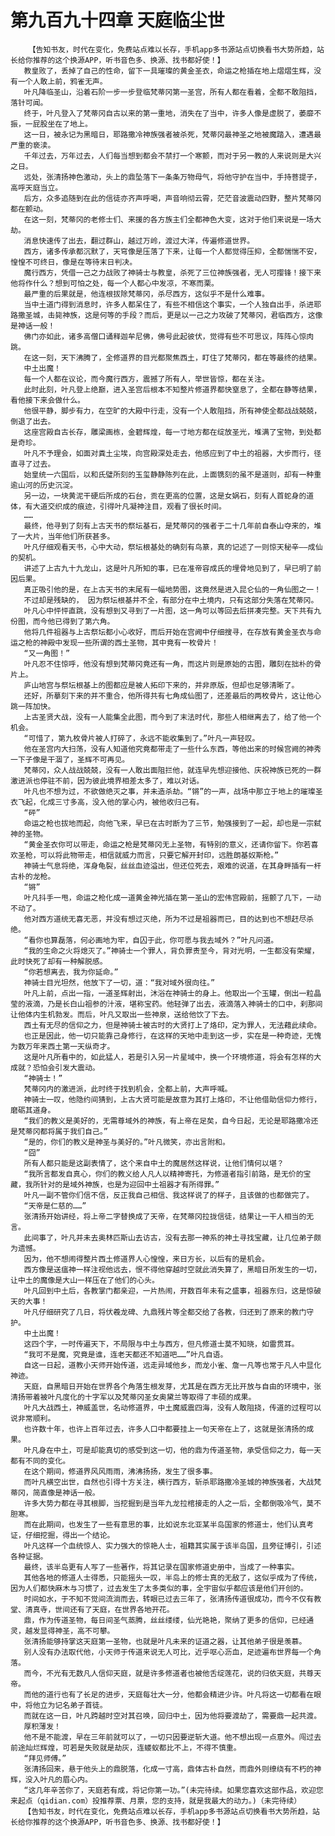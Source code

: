 # 第九百九十四章 天庭临尘世
        【告知书友，时代在变化，免费站点难以长存，手机app多书源站点切换看书大势所趋，站长给你推荐的这个换源APP，听书音色多、换源、找书都好使！】
       教皇败了，丢掉了自己的性命，留下一具璀璨的黄金圣衣，命运之枪插在地上熠熠生辉，没有一个人敢上前，鸦雀无声。
       叶凡降临圣山，沿着石阶一步一步登临梵蒂冈第一圣宫，所有人都在看着，全都不敢阻挡，落针可闻。
       终于，叶凡登入了梵蒂冈自古以来的第一重地，消失在了当中，许多人像是虚脱了，萎靡不振，一屁股坐在了地上。
       这一日，被永记为黑暗日，耶路撒冷神族强者被杀死，梵蒂冈最神圣之地被魔踏入，遭遇最严重的亵渎。
       千年过去，万年过去，人们每当想到都会不禁打一个寒颤，而对于另一教的人来说则是大兴之日。
       远处，张清扬神色激动，头上的鼎坠落下一条条万物母气，将他守护在当中，手持菩提子，高呼天庭当立。
       后方，众多追随到在此的信徒亦齐声呼喝，声音响彻云霄，茫茫音波震动四野，整片梵蒂冈都在颤动。
       在这一刻，梵蒂冈的老修士们、来援的各方族主们全都神色大变，这对于他们来说是一场大劫。
       消息快速传了出去，翻过群山，越过万岭，渡过大洋，传遍修道世界。
       西方，诸多传承都沉默了，天穹像是压落了下来，让每一个人都觉得压抑，全都惴惴不安，惶惶不可终日，像是在等待末日判决。
       魔行西方，凭借一己之力战败了神骑士与教皇，杀死了三位神族强者，无人可撄锋！接下来他将作什么？想到可怕之处，每一个人都心中发凉，不寒而栗。
       最严重的后果就是，他连根拔除梵蒂冈，杀尽西方，这似乎不是什么难事。
       当中土道门得到消息时，许多人都呆住了，有些不相信这个事实，一个人独自出手，杀进耶路撒圣城，击毙神族，这是何等的手段？而后，更是以一己之力攻破了梵蒂冈，君临西方，这像是神话一般！
       佛门亦如此，诸多高僧口诵释迦牟尼佛，佛号此起彼伏，觉得有些不可思议，阵阵心惊肉跳。
       在这一刻，天下沸腾了，全修道界的目光都聚焦西土，盯住了梵蒂冈，都在等最终的结果。
       中土出魔！
       每一个人都在议论，而今魔行西方，震撼了所有人，举世皆惊，都在关注。
       此时此刻，叶凡登上绝巅，进入圣宫后根本不知整片修道界都快窒息了，全都在静等结果，看他接下来会做什么。
       他很平静，脚步有力，在空旷的大殿中行走，没有一个人敢阻挡，所有神使全都战战兢兢，倒退了出去。
       这座宫殿自古长存，雕梁画栋，金碧辉煌，每一寸地方都在绽放圣光，堆满了宝物，到处都是奇珍。
       叶凡不予理会，如面对粪土尘埃，向宫殿深处走去，他感应到了中土的祖器，大步而行，径直寻了过去。
       始皇统一六国后，以和氏璧所刻的玉玺静静陈列在此，上面镌刻的虽不是道则，却有一种重逾山河的历史沉淀。
       另一边，一块黄泥干硬后所成的石台，贡在更高的位置，这是女娲石，刻有人首蛇身的道体，有大道交织成的痕迹，引得叶凡凝神注目，观看了很长时间。
       ……
       最终，他寻到了刻有上古天书的祭坛基石，是梵蒂冈的强者于二十几年前自泰山夺来的，堆了一大片，当年他们所获甚多。
       叶凡仔细观看天书，心中大动，祭坛根基处的确刻有鸟篆，真的记述了一则惊天秘辛——成仙的契机。
       讲述了上古九十九龙山，这是叶凡所知的事，已在准帝容成氏的埋骨地见到了，早已明了前因后果。
       真正吸引他的是，在上古天书的末尾有一幅地势图，这竟然是进入昆仑仙的一角仙图之一！
       不过却是残缺的， 因为祭坛根基并不全，有部分在中土境内，只有这部分失落在梵蒂冈。
       叶凡心中怦怦直跳，没有想到又寻到了一片图，这一角可以等回去后拼凑完整。天下共有九份图，而今他已得到了第六角。
       他将几件祖器与上古祭坛都小心收好，而后开始在宫阙中仔细搜寻，在存放有黄金圣衣与命运之枪的神殿中发现一些所谓的西土圣物，其中竟有一枚骨片！
       “又一角图！”
       叶凡忍不住惊呼，他没有想到梵蒂冈竟还有一角，而这片则是原始的古图，雕刻在拙朴的骨片上。
       庐山地宫与祭坛根基上的图都应是被人拓印下来的，并非原版，但却也足够清晰了。
       还好，所摹刻下来的并不重合，他所得共有七角成仙图了，还差最后的两枚骨片，这让他心跳一阵加快。
       上古圣贤大战，没有一人能集全此图，而今到了末法时代，那些人相继离去了，给了他一个机会。
       “可惜了，第九枚骨片被人打碎了，永远不能收集到了。”叶凡一声轻叹。
       他在圣宫内大扫荡，没有人知道他究竟都带走了一些什么东西，等他出来的时候宫阙的神秀一下子像是干涸了，圣辉不可再见。
       梵蒂冈，众人战战兢兢，没有一人敢出面阻拦他，就连早先想迎接他、庆祝神族已死的一群激进派也停驻不前，因为彼此境界相差太多了，难以对话。
       叶凡也不想为过，不欲做绝灭之事，并未造杀劫。“锵”的一声，战场中那立于地上的璀璨圣衣飞起，化成三寸多高，没入他的掌心内，被他收归己有。
       “砰”
       命运之枪也拔地而起，向他飞来，早已在古时断为了三节，勉强接到了一起，却也是一宗弑神的圣物。
       “黄金圣衣你可以带走，命运之枪是梵蒂冈无上圣物，有特别的意义，还请你留下。你若喜欢圣枪，可以将此物带走，相信就威力而言，只要它解开封印，远胜朗基奴斯枪。”
       神骑士气息将绝，浑身龟裂，丝丝血迹溢出，但还位死去，艰难的说道，在其身畔插有一杆古朴的龙枪。
       “锵”
       叶凡抖手一甩，命运之枪化成一道黄金神光插在第一圣山的宏伟宫殿前，摇颤了几下，一动不动了。
       他对西方道统无喜无恶，并没有想过灭绝，所为不过是祖器而已，目的达到也不想赶尽杀绝。
       “看你也算磊落，何必画地为牢，自囚于此，你可愿与我去域外？”叶凡问道。
       “我的生命之火将熄灭了。”神骑士一个罪人，背负罪责至今，背对光明，一生都没有荣耀，此时快死了却有一种解脱感。
       “你若想离去，我为你延命。”
       神骑士目光坦然，他放下了一切，道：“我对域外很向往。”
       叶凡上前，点出一指，一道圣辉射出，沐浴在神骑士的身上。他取出一个玉罐，倒出一粒晶莹的液滴，乃是长白山祖参的汁液，堪称宝药。他轻弹了出去，液滴落入神骑士的口中，刹那间让他体内生机勃发。而后，叶凡又取出一些神泉，送给他饮了下去。
       西土有无尽的信仰之力，但是神骑士被古时的大贤打上了烙印，定为罪人，无法藉此续命。
       也正是因此，他一切只能靠己身修行，在这样的天地中走到这一步，实在是一种奇迹，无愧为数万年来西土第一天纵奇才。
       这是叶凡所看中的，如此猛人，若是引入另一片星域中，换一个环境修道，将会有怎样的大成就？恐怕会引发大震动。
       “神骑士！”
       梵蒂冈内的激进派，此时终于找到机会，全都上前，大声呼喊。
       神骑士一叹，他隐约间猜到，上古大贤可能是故意为其打上烙印，不让他借助信仰力修行，磨砺其道身。
       “我们的教义是美好的，无需尊域外的神族，有上帝在足矣，自今日起，无论是耶路撒冷还是梵蒂冈都将属于我们自己。”
       “是的，你们的教义是神圣与美好的。”叶凡微笑，亦出言附和。
       “囧”
       所有人都只能是这副表情了，这个来自中土的魔居然这样说，让他们情何以堪？
       “我所言都发自真心，你们的教义给人凡人以精神寄托，为修道者指引前路，是无价的宝藏，我所针对的是域外神族，也是为迎回中土祖器才有所得罪。”
       叶凡一副不管你们信不信，反正我自己相信、我这样说了的样子，且该做的也都做完了。
       “天帝是仁慈的……”
       张清扬开始讲经，将上帝二字替换成了天帝，在梵蒂冈拉拢信徒，结果让一干人相当的无言。
       此间事了，叶凡并未去奥林匹斯山去访古，没有去那一神系的神土寻找宝藏，让几位弟子颇为遗憾。
       因为，他不想闹得整片西土修道界人心惶惶，来日方长，以后有的是机会。
       西方像是送瘟神一样注视他远去，恨不得他穿越时空就此消失算了，黑暗日所发生的一切，让中土的魔像是大山一样压在了他们的心头。
       叶凡回到中土后，各教掌门都亲迎，一片热闹，开数百年未有之盛事，祖器东归，这是惊破天的大事！
       叶凡仔细研究了几日，将伏羲龙碑、九鼎残片等全都交给了各教，归还到了原来的教门守护。
       中土出魔！
       这四个字，一时传遍天下，不局限与中土与西方，但凡修道士莫不知晓，如雷贯耳。
       “我可不是魔，究竟是谁，连老天都还不知道吧……”叶凡自语。
       自这一日起，道教小天师开始传道，远走异域他乡，而龙小雀、詹一凡等也常于凡人中显化神迹。
       天庭，自黑暗日开始在世界各个角落生根发芽，尤其是在西方无比开放与自由的环境中，张清扬带着被叶凡度化的十字军以及梵蒂冈圣女奥黛兰等取得了丰硕的成果。
       叶凡大战西土，神威盖世，名动修道界，中土魔威震四海，没有人敢阻挠，传道的过程可以说非常顺利。
       也许数十年，也许上百年过去，许多人口中都要挂上一句天帝在上了，这就是张清扬的成果。
       叶凡身在中土，可是却能真切的感受到这一切，他的鼎为传道圣物，承受信仰之力，每一天都有不同的变化。
       在这个期间，修道界风风雨雨，沸沸扬扬，发生了很多事。
       而叶凡横空出世，自然也引得十方关注，横行西方，斩杀耶路撒冷圣城的神族强者，大战梵蒂冈，简直像是神话一般。
       许多大势力都在寻其根脚，当挖掘到是当年九龙拉棺接走的人之一后，全都倒吸冷气，莫不胆寒。
       而在此期间，也发生了一些有意思的事，比如说东北亚某半岛国家的修道士，他们认真考证，仔细挖掘，得出一个结论。
       叶凡这样一个血统惊人、实力强大的惊艳人士，祖籍其实属于该半岛国，且旁征博引，引述各种证据。
       最终，该半岛更有人写了一些著作，将其记录在国家修道史册中，当成了一种事实。
       其他各地的修道人士得悉，只能摇头一叹，半岛上的修士真的无敌了，这似乎成为了传统，因为人们都快麻木与习惯了，过去发生了太多类似的事，全宇宙似乎都应该是他们开创的。
       时间如水，于不知不觉间流淌而去，转眼已过去三年了，张清扬传道很成功，而今不仅有教堂、清真寺，世间还有了天庭，在世界各地开花。
       鼎，作为传道圣物，每日间圣气蒸腾，丝丝缕缕，仙光艳艳，聚纳了更多的信仰，已经通灵，越发显得神圣，高不可攀。
       张清扬能够持掌这天庭第一圣物，也就是叶凡未来的证道之器，让其他弟子很是羡慕。
       别人没有办法取代他，小天师于传道来说无人可比，近乎呕心沥血，足迹遍布世界每一个角落。
       而今，不光有无数凡人信仰天庭，就是许多修道者也被他舌绽莲花，说的归依天庭，共尊天帝。
       而他的道行也有了长足的进步，天庭每壮大一分，他都会精进少许。叶凡将这一切都看在眼中，将他立为记名弟子首徒。
       而就在这一日，叶凡跨越时空对其召唤，回归中土，因为他将要渡劫了，需要鼎一起共渡。
       厚积薄发！
       他不是不能渡，早在三年前就可以了，一切只因要逆斩大道。他不想出现一点意外。闯过去前途灿烂辉煌，可若是失败就是劫灰，连蝼蚁都比不上，不得不慎重。
       “拜见师傅。”
       张清扬回来，悬于他头上的鼎脱落，化成一寸高，鼎体古朴自然，而鼎外则缭绕有不朽的神辉，没入叶凡的眉心内。
       “这几年辛苦你了，天庭若有成，将记你第一功。”(未完待续。如果您喜欢这部作品，欢迎您来起点（qidian.com）投推荐票、月票，您的支持，就是我最大的动力。)（未完待续）
       【告知书友，时代在变化，免费站点难以长存，手机app多书源站点切换看书大势所趋，站长给你推荐的这个换源APP，听书音色多、换源、找书都好使！】